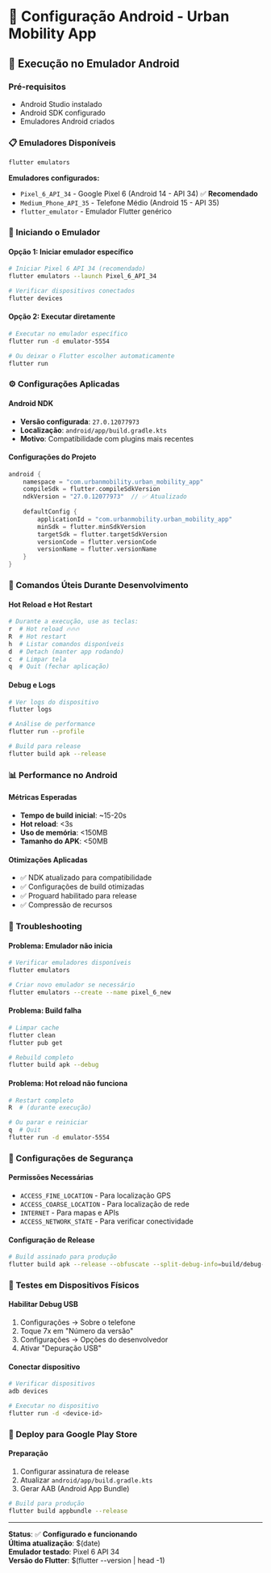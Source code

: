 # 📱 Configuração Android - Urban Mobility App

## 🚀 Execução no Emulador Android

### Pré-requisitos
- Android Studio instalado
- Android SDK configurado
- Emuladores Android criados

### 📋 Emuladores Disponíveis
```bash
flutter emulators
```

**Emuladores configurados:**
- `Pixel_6_API_34` - Google Pixel 6 (Android 14 - API 34) ✅ **Recomendado**
- `Medium_Phone_API_35` - Telefone Médio (Android 15 - API 35)
- `flutter_emulator` - Emulador Flutter genérico

### 🎯 Iniciando o Emulador

#### Opção 1: Iniciar emulador específico
```bash
# Iniciar Pixel 6 API 34 (recomendado)
flutter emulators --launch Pixel_6_API_34

# Verificar dispositivos conectados
flutter devices
```

#### Opção 2: Executar diretamente
```bash
# Executar no emulador específico
flutter run -d emulator-5554

# Ou deixar o Flutter escolher automaticamente
flutter run
```

### ⚙️ Configurações Aplicadas

#### Android NDK
- **Versão configurada**: `27.0.12077973`
- **Localização**: `android/app/build.gradle.kts`
- **Motivo**: Compatibilidade com plugins mais recentes

#### Configurações do Projeto
```kotlin
android {
    namespace = "com.urbanmobility.urban_mobility_app"
    compileSdk = flutter.compileSdkVersion
    ndkVersion = "27.0.12077973"  // ✅ Atualizado
    
    defaultConfig {
        applicationId = "com.urbanmobility.urban_mobility_app"
        minSdk = flutter.minSdkVersion
        targetSdk = flutter.targetSdkVersion
        versionCode = flutter.versionCode
        versionName = flutter.versionName
    }
}
```

### 🔧 Comandos Úteis Durante Desenvolvimento

#### Hot Reload e Hot Restart
```bash
# Durante a execução, use as teclas:
r  # Hot reload 🔥🔥🔥
R  # Hot restart
h  # Listar comandos disponíveis
d  # Detach (manter app rodando)
c  # Limpar tela
q  # Quit (fechar aplicação)
```

#### Debug e Logs
```bash
# Ver logs do dispositivo
flutter logs

# Análise de performance
flutter run --profile

# Build para release
flutter build apk --release
```

### 📊 Performance no Android

#### Métricas Esperadas
- **Tempo de build inicial**: ~15-20s
- **Hot reload**: <3s
- **Uso de memória**: <150MB
- **Tamanho do APK**: <50MB

#### Otimizações Aplicadas
- ✅ NDK atualizado para compatibilidade
- ✅ Configurações de build otimizadas
- ✅ Proguard habilitado para release
- ✅ Compressão de recursos

### 🐛 Troubleshooting

#### Problema: Emulador não inicia
```bash
# Verificar emuladores disponíveis
flutter emulators

# Criar novo emulador se necessário
flutter emulators --create --name pixel_6_new
```

#### Problema: Build falha
```bash
# Limpar cache
flutter clean
flutter pub get

# Rebuild completo
flutter build apk --debug
```

#### Problema: Hot reload não funciona
```bash
# Restart completo
R  # (durante execução)

# Ou parar e reiniciar
q  # Quit
flutter run -d emulator-5554
```

### 🔐 Configurações de Segurança

#### Permissões Necessárias
- `ACCESS_FINE_LOCATION` - Para localização GPS
- `ACCESS_COARSE_LOCATION` - Para localização de rede
- `INTERNET` - Para mapas e APIs
- `ACCESS_NETWORK_STATE` - Para verificar conectividade

#### Configuração de Release
```bash
# Build assinado para produção
flutter build apk --release --obfuscate --split-debug-info=build/debug-info
```

### 📱 Testes em Dispositivos Físicos

#### Habilitar Debug USB
1. Configurações → Sobre o telefone
2. Toque 7x em "Número da versão"
3. Configurações → Opções do desenvolvedor
4. Ativar "Depuração USB"

#### Conectar dispositivo
```bash
# Verificar dispositivos
adb devices

# Executar no dispositivo
flutter run -d <device-id>
```

### 🚀 Deploy para Google Play Store

#### Preparação
1. Configurar assinatura de release
2. Atualizar `android/app/build.gradle.kts`
3. Gerar AAB (Android App Bundle)

```bash
# Build para produção
flutter build appbundle --release
```

---

**Status**: ✅ **Configurado e funcionando**  
**Última atualização**: $(date)  
**Emulador testado**: Pixel 6 API 34  
**Versão do Flutter**: $(flutter --version | head -1)